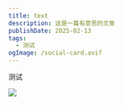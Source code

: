 ```yaml
---
title: text
description: 这是一篇有意思的文章
publishDate: 2025-02-13
tags:
  - 测试
ogImage: /social-card.avif
---
```

测试

![](/assets/images/th.jpg)
